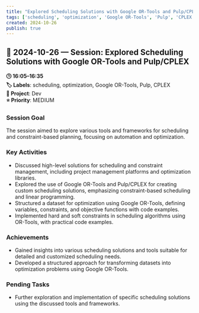 ```yaml
---
title: "Explored Scheduling Solutions with Google OR-Tools and Pulp/CPLEX"
tags: ['scheduling', 'optimization', 'Google OR-Tools', 'Pulp', 'CPLEX']
created: 2024-10-26
publish: true
---
```


## 📅 2024-10-26 — Session: Explored Scheduling Solutions with Google OR-Tools and Pulp/CPLEX

**🕒 16:05–16:35**  
**🏷️ Labels**: scheduling, optimization, Google OR-Tools, Pulp, CPLEX  
**📂 Project**: Dev  
**⭐ Priority**: MEDIUM  


### Session Goal
The session aimed to explore various tools and frameworks for scheduling and constraint-based planning, focusing on automation and optimization.

### Key Activities
- Discussed high-level solutions for scheduling and constraint management, including project management platforms and optimization libraries.
- Explored the use of Google OR-Tools and Pulp/CPLEX for creating custom scheduling solutions, emphasizing constraint-based scheduling and linear programming.
- Structured a dataset for optimization using Google OR-Tools, defining variables, constraints, and objective functions with code examples.
- Implemented hard and soft constraints in scheduling algorithms using OR-Tools, with practical code examples.

### Achievements
- Gained insights into various scheduling solutions and tools suitable for detailed and customized scheduling needs.
- Developed a structured approach for transforming datasets into optimization problems using Google OR-Tools.

### Pending Tasks
- Further exploration and implementation of specific scheduling solutions using the discussed tools and frameworks.
